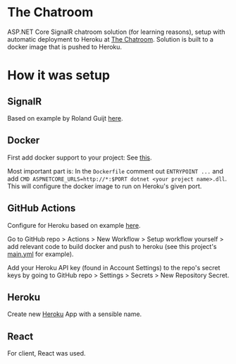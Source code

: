 # The Chatroom
ASP.NET Core SignalR chatroom solution (for learning reasons), setup with automatic deployment to Heroku at [The Chatroom](https://shpchatroom.herokuapp.com/WiredBrain.html). Solution is built to a docker image that is pushed to Heroku.

# How it was setup
## SignalR
Based on example by Roland Guijt [here](https://github.com/RolandGuijt/GettingStartedWithSignalR/tree/SignalR3.1).

## Docker
First add docker support to your project: See [this](https://docs.microsoft.com/en-us/dotnet/architecture/containerized-lifecycle/design-develop-containerized-apps/visual-studio-tools-for-docker).

Most important part is: In the `Dockerfile` comment out `ENTRYPOINT ...` and add `CMD ASPNETCORE_URLS=http://*:$PORT dotnet <your project name>.dll`. This will configure the docker image to run on Heroku's given port.

## GitHub Actions
Configure for Heroku based on example [here](https://codeburst.io/deploy-a-containerized-asp-net-core-app-to-heroku-using-github-actions-9e54c72db943).

Go to GitHub repo > Actions > New Workflow > Setup workflow yourself > add relevant code to build docker and push to heroku (see this project's [main.yml](https://github.com/Sindrex/chatroom/blob/main/.github/workflows/main.yml) for example).

Add your Heroku API key (found in Account Settings) to the repo's secret keys by going to GitHub repo > Settings > Secrets > New Repository Secret.

## Heroku
Create new [Heroku](https://dashboard.heroku.com/) App with a sensible name.

## React
For client, React was used.
